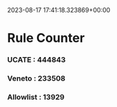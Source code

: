 2023-08-17 17:41:18.323869+00:00
# Rule Counter 
 ### UCATE : 444843

 ### Veneto : 233508

 ### Allowlist : 13929